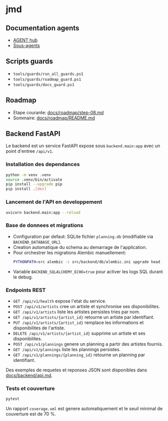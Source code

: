# jmd

## Documentation agents
- [AGENT hub](AGENT.md)
- [Sous-agents](docs/agents/README.md)

## Scripts guards
- `tools/guards/run_all_guards.ps1`
- `tools/guards/roadmap_guard.ps1`
- `tools/guards/docs_guard.ps1`

## Roadmap
- Etape courante: [docs/roadmap/step-08.md](docs/roadmap/step-08.md)
- Sommaire: [docs/roadmap/README.md](docs/roadmap/README.md)

## Backend FastAPI
Le backend est un service FastAPI expose sous `backend.main:app` avec un point d'entree `/api/v1`.

### Installation des dependances
```bash
python -m venv .venv
source .venv/bin/activate
pip install --upgrade pip
pip install .[dev]
```

### Lancement de l'API en developpement
```bash
uvicorn backend.main:app --reload
```

### Base de donnees et migrations
- Configuration par defaut: SQLite fichier `planning.db` (modifiable via `BACKEND_DATABASE_URL`).
- Creation automatique du schema au demarrage de l'application.
- Pour orchestrer les migrations Alembic manuellement:
  ```bash
  PYTHONPATH=src alembic -c src/backend/db/alembic.ini upgrade head
  ```
- Variable `BACKEND_SQLALCHEMY_ECHO=true` pour activer les logs SQL durant le debug.

### Endpoints REST
- `GET /api/v1/health` expose l'etat du service.
- `POST /api/v1/artists` cree un artiste et synchronise ses disponibilites.
- `GET /api/v1/artists` liste les artistes persistes tries par nom.
- `GET /api/v1/artists/{artist_id}` retourne un artiste par identifiant.
- `PUT /api/v1/artists/{artist_id}` remplace les informations et disponibilites de l'artiste.
- `DELETE /api/v1/artists/{artist_id}` supprime un artiste et ses disponibilites.
- `POST /api/v1/plannings` genere un planning a partir des artistes fournis.
- `GET /api/v1/plannings` liste les plannings persistes.
- `GET /api/v1/plannings/{planning_id}` retourne un planning par identifiant.

Des exemples de requetes et reponses JSON sont disponibles dans [docs/backend/api.md](docs/backend/api.md).

### Tests et couverture
```bash
pytest
```
Un rapport `coverage.xml` est genere automatiquement et le seuil minimal de couverture est de 70 %.
